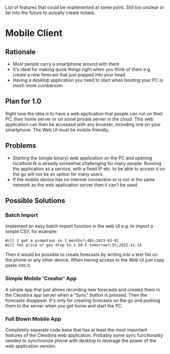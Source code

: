 List of features that could be implemented at
some point. Still too unclear or far into the
future to actually create tickets.

# Mobile Client

## Rationale

* Most people carry a smartphone around with
  them
* It's ideal for making quick things right when
  you think of them e.g. create a new forecast
  that just popped into your head
* Having a desktop application you need to
  start when booting your PC is much more
  cumbersom


## Plan for 1.0

Right now the idea is to have a web application
that people can run on their PC, their home
server or on some private server in the cloud.
This web application can then be accessed with
any browser, including one on your smartphone.
The Web UI must be mobile friendly.


## Problems

* Starting the (single binary) web application
  on the PC and opening localhost:N is already
  somewhat challenging for many people. Running
  the application as a service, with a fixed IP
  etc. to be able to access it on the go will
  not be an option for many users.
* If the mobile device has no internet
  connection or is not in the same network as
  the web application server then it can't be
  used


## Possible Solutions

### Batch Import

Implement an easy batch import function in the
web UI e.g. to import a simple CSV, for
example:

```csv
Will I get a promotion in 3 months?;40%;2023-03-01
Will the price of gas drop to 1.50 € tomorrow?;5%;2022-11-14
```

Then it would be possible to create forecasts
by writing into a text file on the phone or any
other device. When having access to the Web UI
just copy paste into it.


### Simple Mobile 'Creator' App

A simple app that just allows recording new
forecasts and creates them in the Cleodora app
server when a "Sync" button is pressed. Then
the forecasts disappear. It's only for creating
forecasts on the go and pushing them to the
server when you get home and start the PC.


### Full Blown Mobile App

Completely separate code base that has at least
the most important features of the Cleodora web
application.  Probably some sync functionality
needed to synchronize phone with desktop to
leverage the power of the web application
version.

